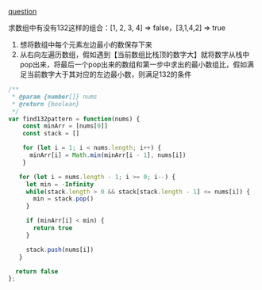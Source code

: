 [question](https://leetcode.com/problems/132-pattern)

求数组中有没有132这样的组合：[1, 2, 3, 4] => false，[3,1,4,2] => true

1. 想将数组中每个元素左边最小的数保存下来
2. 从右向左遍历数组，假如遇到【当前数组比栈顶的数字大】就将数字从栈中pop出来，将最后一个pop出来的数组和第一步中求出的最小数组比，假如满足当前数字大于其对应的左边最小数，则满足132的条件

```js
/**
 * @param {number[]} nums
 * @return {boolean}
 */
var find132pattern = function(nums) {
    const minArr = [nums[0]]
    const stack = []

    for (let i = 1; i < nums.length; i++) {
      minArr[i] = Math.min(minArr[i - 1], nums[i])
    }

   for (let i = nums.length - 1; i >= 0; i--) {
     let min = -Infinity
     while(stack.length > 0 && stack[stack.length - 1] <= nums[i]) {
       min = stack.pop()
     }

     if (minArr[i] < min) {
       return true
     }

     stack.push(nums[i])
   }

  return false
};
```
